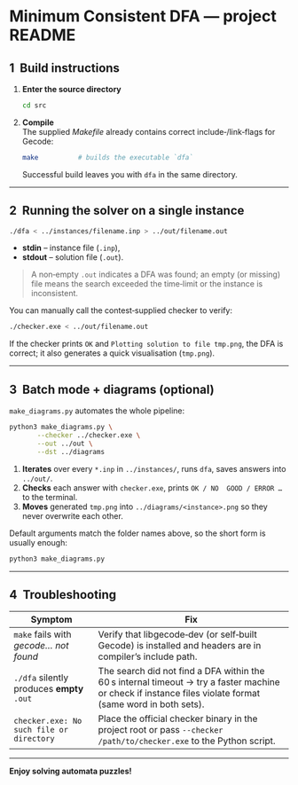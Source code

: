 # Minimum Consistent DFA — project README

## 1  Build instructions

1. **Enter the source directory**
   ```bash
   cd src
   ```
2. **Compile**  
   The supplied *Makefile* already contains correct include‑/link‑flags for Gecode:
   ```bash
   make          # builds the executable `dfa`
   ```
   Successful build leaves you with `dfa` in the same directory.

---

## 2  Running the solver on a single instance

```bash
./dfa < ../instances/filename.inp > ../out/filename.out
```
* **stdin**  – instance file (`.inp`),
* **stdout** – solution file (`.out`).

> A non‑empty `.out` indicates a DFA was found; an empty (or missing) file means the search exceeded the time‑limit or the instance is inconsistent.

You can manually call the contest‑supplied checker to verify:
```bash
./checker.exe < ../out/filename.out
```
If the checker prints `OK` and `Plotting solution to file tmp.png`, the DFA is correct; it also generates a quick visualisation (`tmp.png`).

---

## 3  Batch mode + diagrams (optional)

`make_diagrams.py` automates the whole pipeline:

```bash
python3 make_diagrams.py \
       --checker ../checker.exe \
       --out ../out \
       --dst ../diagrams
```

1. **Iterates** over every `*.inp` in `../instances/`, runs `dfa`, saves answers into `../out/`.
2. **Checks** each answer with `checker.exe`, prints `OK / NO  GOOD / ERROR …` to the terminal.
3. **Moves** generated `tmp.png` into `../diagrams/<instance>.png` so they never overwrite each other.

Default arguments match the folder names above, so the short form is usually enough:
```bash
python3 make_diagrams.py
```

---

## 4  Troubleshooting

| Symptom                               | Fix |
|---------------------------------------|-----|
| `make` fails with *gecode… not found* | Verify that libgecode‑dev (or self‑built Gecode) is installed and headers are in compiler’s include path. |
| `./dfa` silently produces **empty** `.out` | The search did not find a DFA within the 60 s internal timeout → try a faster machine or check if instance files violate format (same word in both sets). |
| `checker.exe: No such file or directory` | Place the official checker binary in the project root or pass `--checker /path/to/checker.exe` to the Python script. |

---

**Enjoy solving automata puzzles!**

